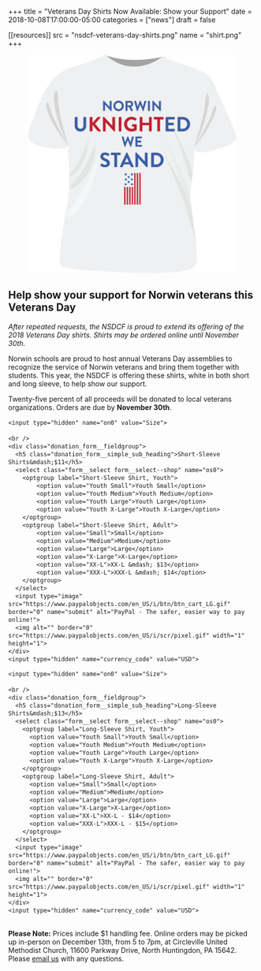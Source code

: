 +++
title = "Veterans Day Shirts Now Available: Show your Support"
date  = 2018-10-08T17:00:00-05:00
categories = ["news"]
draft = false

[[resources]]
  src  = "nsdcf-veterans-day-shirts.png"
  name = "shirt.png"
+++

<figure class="img--side">
  <img class="img__img" src="nsdcf-veterans-day-shirts.png" />
</figure>

## Help show your support for Norwin veterans this Veterans Day

*After repeated requests, the NSDCF is proud to extend its offering of the 2018 Veterans Day shirts. Shirts may be ordered online until November 30th.*

Norwin schools are proud to host annual Veterans Day assemblies to recognize the service of Norwin veterans and bring them together with students. This year, the NSDCF is offering these shirts, white in both short and long sleeve, to help show our support.

Twenty-five percent of all proceeds will be donated to local veterans organizations. Orders are due by **November 30th**.

<div class="form">
  <form target="paypal" action="https://www.paypal.com/cgi-bin/webscr" method="post">
    <input type="hidden" name="cmd" value="_s-xclick">
    <input type="hidden" name="hosted_button_id" value="Z867GF8HH75PL">

    <input type="hidden" name="on0" value="Size">

    <br />
    <div class="donation_form__fieldgroup">
      <h5 class="donation_form__simple_sub_heading">Short-Sleeve Shirts&mdash;$11</h5>
      <select class="form__select form__select--shop" name="os0">
        <optgroup label="Short-Sleeve Shirt, Youth">
        	<option value="Youth Small">Youth Small</option>
        	<option value="Youth Medium">Youth Medium</option>
        	<option value="Youth Large">Youth Large</option>
        	<option value="Youth X-Large">Youth X-Large</option>
        </optgroup>
        <optgroup label="Short-Sleeve Shirt, Adult">
        	<option value="Small">Small</option>
        	<option value="Medium">Medium</option>
        	<option value="Large">Large</option>
        	<option value="X-Large">X-Large</option>
        	<option value="XX-L">XX-L &mdash; $13</option>
        	<option value="XXX-L">XXX-L &mdash; $14</option>
        </optgroup>
      </select>
      <input type="image" src="https://www.paypalobjects.com/en_US/i/btn/btn_cart_LG.gif" border="0" name="submit" alt="PayPal - The safer, easier way to pay online!">
      <img alt="" border="0" src="https://www.paypalobjects.com/en_US/i/scr/pixel.gif" width="1" height="1">
    </div>
    <input type="hidden" name="currency_code" value="USD">
  </form>

  <form target="paypal" action="https://www.paypal.com/cgi-bin/webscr" method="post">
    <input type="hidden" name="cmd" value="_s-xclick">
    <input type="hidden" name="hosted_button_id" value="63P4MTPZ857NS">

    <input type="hidden" name="on0" value="Size">

    <br />
    <div class="donation_form__fieldgroup">
      <h5 class="donation_form__simple_sub_heading">Long-Sleeve Shirts&mdash;$13</h5>
      <select class="form__select form__select--shop" name="os0">
        <optgroup label="Long-Sleeve Shirt, Youth">
          <option value="Youth Small">Youth Small</option>
          <option value="Youth Medium">Youth Medium</option>
          <option value="Youth Large">Youth Large</option>
          <option value="Youth X-Large">Youth X-Large</option>
        </optgroup>
        <optgroup label="Long-Sleeve Shirt, Adult">
          <option value="Small">Small</option>
          <option value="Medium">Medium</option>
          <option value="Large">Large</option>
          <option value="X-Large">X-Large</option>
          <option value="XX-L">XX-L - $14</option>
          <option value="XXX-L">XXX-L - $15</option>
        </optgroup>
      </select>
      <input type="image" src="https://www.paypalobjects.com/en_US/i/btn/btn_cart_LG.gif" border="0" name="submit" alt="PayPal - The safer, easier way to pay online!">
      <img alt="" border="0" src="https://www.paypalobjects.com/en_US/i/scr/pixel.gif" width="1" height="1">
    </div>
    <input type="hidden" name="currency_code" value="USD">
  </form>
</div>

<p class="donation_form__small_msg"><br /><strong>Please Note:</strong> Prices include $1 handling fee. Online orders may be picked up in-person on December 13th, from 5 to 7pm, at Circleville United Methodist Church, 11600 Parkway Drive, North Huntingdon, PA 15642. Please <a href="mailto:alumni@nsdcf.org">email us</a> with any questions.</p>
